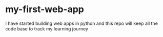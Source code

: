 # my-first-web-app
 I have started building web apps in python and this repo will keep all the code base to track my learning journey
